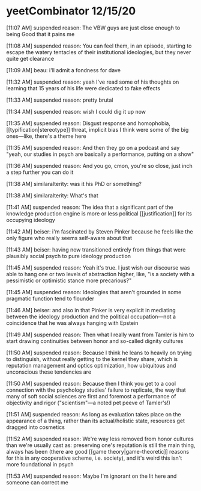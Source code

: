 # yeetCombinator 12/15/20

[11:07 AM] suspended reason: The VBW guys are just close enough to being Good that it pains me

[11:08 AM] suspended reason: You can feel them, in an episode, starting to escape the watery tentacles of their institutional ideologies, but they never quite get clearance

[11:09 AM] beau: i'll admit a fondness for dave

[11:32 AM] suspended reason: yeah I've read some of his thoughts on learning that 15 years of his life were dedicated to fake effects

[11:33 AM] suspended reason: pretty brutal

[11:34 AM] suspended reason: wish I could dig it up now

[11:35 AM] suspended reason: Disgust response and homophobia, [[typification|stereotype]] threat, implicit bias I think were some of the big ones—like, there's a theme here

[11:35 AM] suspended reason: And then they go on a podcast and say "yeah, our studies in psych are basically a performance, putting on a show"

[11:36 AM] suspended reason: And you go, cmon, you're so close, just inch a step further you can do it

[11:38 AM] similaralterity: was it his PhD or something?

[11:38 AM] similaralterity: What's that

[11:41 AM] suspended reason: The idea that a significant part of the knowledge production engine is more or less political [[justification]] for its occupying ideology

[11:42 AM] beiser: i'm fascinated by Steven Pinker because he feels like the only figure who really seems self-aware about that

[11:43 AM] beiser: having now transitioned entirely from things that were plausibly social psych to pure ideology production

[11:45 AM] suspended reason: Yeah it's true. I just wish our discourse was able to hang one or two levels of abstraction higher, like, "is a society with a pessimistic or optimistic stance more precarious?"

[11:45 AM] suspended reason: Ideologies that aren't grounded in some pragmatic function tend to flounder

[11:46 AM] beiser: and also in that Pinker is very explicit in mediating between the ideology production and the political occupation—not a coincidence that he was always hanging with Epstein

[11:49 AM] suspended reason: Then what I really want from Tamler is him to start drawing continuities between honor and so-called dignity cultures

[11:50 AM] suspended reason: Because I think he leans to heavily on trying to distinguish, without really getting to the kernel they share, which is reputation management and optics optimization, how ubiquitous and unconscious these tendencies are

[11:50 AM] suspended reason: Because then I think you get to a cool connection with the psychology studies' failure to replicate, the way that many of soft social sciences are first and foremost a performance of objectivity and rigor ("scientism"—a noted pet peeve of Tamler's!)

[11:51 AM] suspended reason: As long as evaluation takes place on the appearance of a thing, rather than its actual/holistic state, resources get dragged into cosmetics

[11:52 AM] suspended reason: We're way less removed from honor cultures than we're usually cast as: preserving one's reputation is still the main thing, always has been (there are good [[game theory|game-theoretic]] reasons for this in any cooperative scheme, i.e. society), and it's weird this isn't more foundational in psych

[11:53 AM] suspended reason: Maybe I'm ignorant on the lit here and someone can correct me
